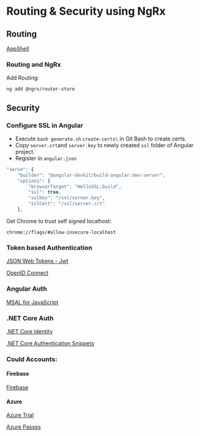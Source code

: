 # Routing & Security using NgRx

## Routing

[AppShell](https://angular.io/guide/app-shell)

### Routing and NgRx

Add Routing:

```
ng add @ngrx/router-store
```

## Security

### Configure SSL in Angular

- Execute `bash generate.sh` `create-certs\` in Git Bash to create certs.
- Copy `server.crt`and `server.key` to newly created `ssl` folder of Angular project.`
- Register in `angular.json`

```typescript
"serve": {
    "builder": "@angular-devkit/build-angular:dev-server",
    "options": {
        "browserTarget": "HelloSSL:build",
        "ssl": true,
        "sslKey": "/ssl/server.key",
        "sslCert": "/ssl/server.crt"
    },
```

Get Chrome to trust self signed localhost:

```
chrome://flags/#allow-insecure-localhost
```

### Token based Authentication

[JSON Web Tokens - Jwt](https://jwt.io/)

[OpenID Connect](https://connect2id.com/learn/openid-connect)

### Angular Auth

[MSAL for JavaScript](https://github.com/AzureAD/microsoft-authentication-library-for-js)

### .NET Core Auth

[.NET Core Identity](https://docs.microsoft.com/en-us/aspnet/core/security/authentication/identity?view=aspnetcore-2.2&tabs=visual-studio)

[.NET Core Authentication Snippets](https://docs.microsoft.com/en-us/aspnet/core/security/authentication/social/microsoft-logins?view=aspnetcore-2.2)

### Could Accounts:

#### Firebase

[Firebase](https://firebase.google.com/)

#### Azure

[Azure Trial](https://azure.microsoft.com/en-us/free/)

[Azure Passes](https://www.microsoftazurepass.com/)


